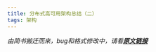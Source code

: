 ```yaml
---
title: 分布式高可用架构总结（二）
tags: 架构
---
```


*由简书搬迁而来，bug和格式修改中，请看[**原文链接**](https://www.jianshu.com/p/2fe811e84544)*

